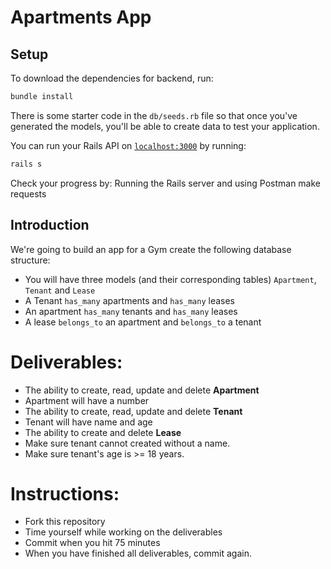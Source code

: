 # Apartments App

## Setup

To download the dependencies for backend, run:

```sh
bundle install
```

There is some starter code in the `db/seeds.rb` file so that once you've
generated the models, you'll be able to create data to test your application.

You can run your Rails API on [`localhost:3000`](http://localhost:3000) by running:

```sh
rails s
```
Check your progress by: Running the Rails server and using Postman make requests

## Introduction

We're going to build an app for a Gym create the following database structure:

- You will have three models (and their corresponding tables) `Apartment`, `Tenant` and `Lease`
- A Tenant `has_many` apartments and `has_many` leases
- An apartment `has_many` tenants and `has_many` leases
- A lease `belongs_to` an apartment and `belongs_to` a tenant

# Deliverables:

* The ability to create, read, update and delete **Apartment**
* Apartment will have a number
* The ability to create, read, update and delete **Tenant**
* Tenant will have name and age
* The ability to create and delete **Lease**
* Make sure tenant cannot created without a name.
* Make sure tenant's age is >= 18 years.

# Instructions:
* Fork this repository
* Time yourself while working on the deliverables
* Commit when you hit 75 minutes
* When you have finished all deliverables, commit again.
